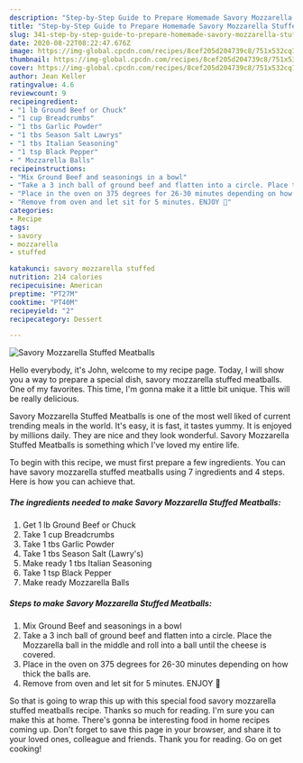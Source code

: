 ```yaml
---
description: "Step-by-Step Guide to Prepare Homemade Savory Mozzarella Stuffed Meatballs"
title: "Step-by-Step Guide to Prepare Homemade Savory Mozzarella Stuffed Meatballs"
slug: 341-step-by-step-guide-to-prepare-homemade-savory-mozzarella-stuffed-meatballs
date: 2020-08-22T08:22:47.676Z
image: https://img-global.cpcdn.com/recipes/8cef205d204739c8/751x532cq70/savory-mozzarella-stuffed-meatballs-recipe-main-photo.jpg
thumbnail: https://img-global.cpcdn.com/recipes/8cef205d204739c8/751x532cq70/savory-mozzarella-stuffed-meatballs-recipe-main-photo.jpg
cover: https://img-global.cpcdn.com/recipes/8cef205d204739c8/751x532cq70/savory-mozzarella-stuffed-meatballs-recipe-main-photo.jpg
author: Jean Keller
ratingvalue: 4.6
reviewcount: 9
recipeingredient:
- "1 lb Ground Beef or Chuck"
- "1 cup Breadcrumbs"
- "1 tbs Garlic Powder"
- "1 tbs Season Salt Lawrys"
- "1 tbs Italian Seasoning"
- "1 tsp Black Pepper"
- " Mozzarella Balls"
recipeinstructions:
- "Mix Ground Beef and seasonings in a bowl"
- "Take a 3 inch ball of ground beef and flatten into a circle. Place the Mozzarella ball in the middle and roll into a ball until the cheese is covered."
- "Place in the oven on 375 degrees for 26-30 minutes depending on how thick the balls are."
- "Remove from oven and let sit for 5 minutes. ENJOY 🍴"
categories:
- Recipe
tags:
- savory
- mozzarella
- stuffed

katakunci: savory mozzarella stuffed 
nutrition: 214 calories
recipecuisine: American
preptime: "PT27M"
cooktime: "PT40M"
recipeyield: "2"
recipecategory: Dessert

---
```



![Savory Mozzarella Stuffed Meatballs](https://img-global.cpcdn.com/recipes/8cef205d204739c8/751x532cq70/savory-mozzarella-stuffed-meatballs-recipe-main-photo.jpg)

Hello everybody, it's John, welcome to my recipe page. Today, I will show you a way to prepare a special dish, savory mozzarella stuffed meatballs. One of my favorites. This time, I'm gonna make it a little bit unique. This will be really delicious.



Savory Mozzarella Stuffed Meatballs is one of the most well liked of current trending meals in the world. It's easy, it is fast, it tastes yummy. It is enjoyed by millions daily. They are nice and they look wonderful. Savory Mozzarella Stuffed Meatballs is something which I've loved my entire life.


To begin with this recipe, we must first prepare a few ingredients. You can have savory mozzarella stuffed meatballs using 7 ingredients and 4 steps. Here is how you can achieve that.

<!--inarticleads1-->

##### The ingredients needed to make Savory Mozzarella Stuffed Meatballs:

1. Get 1 lb Ground Beef or Chuck
1. Take 1 cup Breadcrumbs
1. Take 1 tbs Garlic Powder
1. Take 1 tbs Season Salt (Lawry&#39;s)
1. Make ready 1 tbs Italian Seasoning
1. Take 1 tsp Black Pepper
1. Make ready  Mozzarella Balls




<!--inarticleads2-->

##### Steps to make Savory Mozzarella Stuffed Meatballs:

1. Mix Ground Beef and seasonings in a bowl
1. Take a 3 inch ball of ground beef and flatten into a circle. Place the Mozzarella ball in the middle and roll into a ball until the cheese is covered.
1. Place in the oven on 375 degrees for 26-30 minutes depending on how thick the balls are.
1. Remove from oven and let sit for 5 minutes. ENJOY 🍴




So that is going to wrap this up with this special food savory mozzarella stuffed meatballs recipe. Thanks so much for reading. I'm sure you can make this at home. There's gonna be interesting food in home recipes coming up. Don't forget to save this page in your browser, and share it to your loved ones, colleague and friends. Thank you for reading. Go on get cooking!
